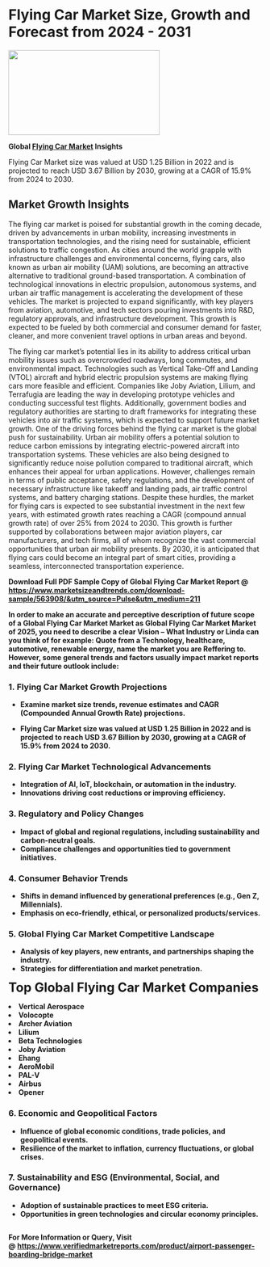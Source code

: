 <H1>Flying Car Market Size, Growth and Forecast from 2024 - 2031</H1><img class="aligncenter size-medium wp-image-584254" src="https://thirdeyenews.in/wp-content/uploads/2024/09/Global-Market-Research-300x168.jpeg" alt="" width="300" height="168" /><p><strong>Global&nbsp;<a href="https://www.marketsizeandtrends.com/download-sample/563908/&amp;utm_source=Pulse&amp;utm_medium=211">Flying Car Market</a> Insights</strong></p><p>Flying Car Market size was valued at USD 1.25 Billion in 2022 and is projected to reach USD 3.67 Billion by 2030, growing at a CAGR of 15.9% from 2024 to 2030.</p><p><h2>Market Growth Insights</h2> <p>The flying car market is poised for substantial growth in the coming decade, driven by advancements in urban mobility, increasing investments in transportation technologies, and the rising need for sustainable, efficient solutions to traffic congestion. As cities around the world grapple with infrastructure challenges and environmental concerns, flying cars, also known as urban air mobility (UAM) solutions, are becoming an attractive alternative to traditional ground-based transportation. A combination of technological innovations in electric propulsion, autonomous systems, and urban air traffic management is accelerating the development of these vehicles. The market is projected to expand significantly, with key players from aviation, automotive, and tech sectors pouring investments into R&D, regulatory approvals, and infrastructure development. This growth is expected to be fueled by both commercial and consumer demand for faster, cleaner, and more convenient travel options in urban areas and beyond.</p> <p><strong></strong></p> <p>The flying car market’s potential lies in its ability to address critical urban mobility issues such as overcrowded roadways, long commutes, and environmental impact. Technologies such as Vertical Take-Off and Landing (VTOL) aircraft and hybrid electric propulsion systems are making flying cars more feasible and efficient. Companies like Joby Aviation, Lilium, and Terrafugia are leading the way in developing prototype vehicles and conducting successful test flights. Additionally, government bodies and regulatory authorities are starting to draft frameworks for integrating these vehicles into air traffic systems, which is expected to support future market growth. One of the driving forces behind the flying car market is the global push for sustainability. Urban air mobility offers a potential solution to reduce carbon emissions by integrating electric-powered aircraft into transportation systems. These vehicles are also being designed to significantly reduce noise pollution compared to traditional aircraft, which enhances their appeal for urban applications. However, challenges remain in terms of public acceptance, safety regulations, and the development of necessary infrastructure like takeoff and landing pads, air traffic control systems, and battery charging stations. Despite these hurdles, the market for flying cars is expected to see substantial investment in the next few years, with estimated growth rates reaching a CAGR (compound annual growth rate) of over 25% from 2024 to 2030. This growth is further supported by collaborations between major aviation players, car manufacturers, and tech firms, all of whom recognize the vast commercial opportunities that urban air mobility presents. By 2030, it is anticipated that flying cars could become an integral part of smart cities, providing a seamless, interconnected transportation experience.</p> <p><strong></p><p><span class=""><strong>Download Full PDF Sample Copy of Global Flying Car Market Report</strong> @ <a href="https://www.marketsizeandtrends.com/download-sample/563908/&amp;utm_source=Pulse&amp;utm_medium=211" target="_blank">https://www.marketsizeandtrends.com/download-sample/563908/&amp;utm_source=Pulse&amp;utm_medium=211</a></span></p><p>In order to make an accurate and perceptive description of future scope of a Global&nbsp;Flying Car Market Market as Global&nbsp;Flying Car Market Market of 2025, you need to describe a clear Vision &ndash; What Industry or Linda can you think of for example: Quote from a Technology, healthcare, automotive, renewable energy, name the market you are Reffering to. However, some general trends and factors usually impact market reports and their future outlook include:</p><h3>1.&nbsp;<strong>Flying Car Market Growth Projections</strong></h3><ul><li>Examine market size trends, revenue estimates and CAGR (Compounded Annual Growth Rate) projections.</li><li><p>Flying Car Market size was valued at USD 1.25 Billion in 2022 and is projected to reach USD 3.67 Billion by 2030, growing at a CAGR of 15.9% from 2024 to 2030.</p></li></ul><h3>2.&nbsp;<strong>Flying Car Market Technological Advancements</strong></h3><ul><li>Integration of AI, IoT, blockchain, or automation in the industry.</li><li>Innovations driving cost reductions or improving efficiency.</li></ul><h3>3.&nbsp;<strong>Regulatory and Policy Changes</strong></h3><ul><li>Impact of global and regional regulations, including sustainability and carbon-neutral goals.</li><li>Compliance challenges and opportunities tied to government initiatives.</li></ul><h3>4.&nbsp;<strong>Consumer Behavior Trends</strong></h3><ul><li>Shifts in demand influenced by generational preferences (e.g., Gen Z, Millennials).</li><li>Emphasis on eco-friendly, ethical, or personalized products/services.</li></ul><h3>5.&nbsp;<strong>Global Flying Car Market Competitive Landscape</strong></h3><ul><li>Analysis of key players, new entrants, and partnerships shaping the industry.</li><li>Strategies for differentiation and market penetration.</li></ul><p data-pm-slice="1 1 []"><span style="color: inherit; font-family: inherit; font-size: 25px;">Top Global Flying Car Market Companies</span></p><div class="" data-test-id=""><p><li>Vertical Aerospace</li><li> Volocopte</li><li> Archer Aviation</li><li> Lilium</li><li> Beta Technologies</li><li> Joby Aviation</li><li> Ehang</li><li> AeroMobil</li><li> PAL-V</li><li> Airbus</li><li> Opener</li></p></div><h3>6.&nbsp;<strong>Economic and Geopolitical Factors</strong></h3><ul><li>Influence of global economic conditions, trade policies, and geopolitical events.</li><li>Resilience of the market to inflation, currency fluctuations, or global crises.</li></ul><h3>7.&nbsp;<strong>Sustainability and ESG (Environmental, Social, and Governance)</strong></h3><ul><li>Adoption of sustainable practices to meet ESG criteria.</li><li>Opportunities in green technologies and circular economy principles.</li></ul><h2><strong style="font-size: 14px;">For More Information or Query, Visit @&nbsp;</strong><a style="background-color: #ffffff; font-size: 14px;" href="https://www.marketsizeandtrends.com/report/flying-car-market/" target="_blank">https://www.verifiedmarketreports.com/product/airport-passenger-boarding-bridge-market</a></h2>
